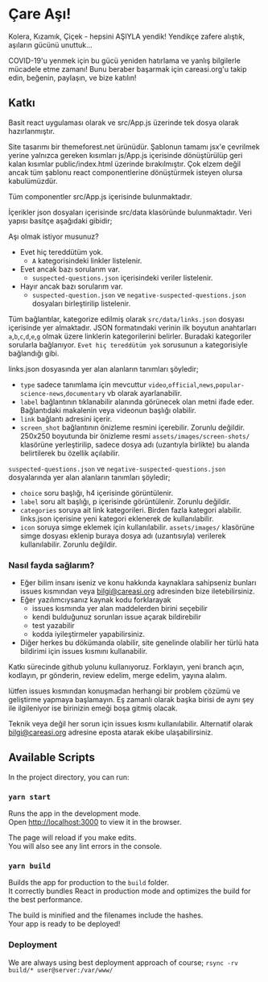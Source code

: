 # Çare Aşı!

Kolera, Kızamık, Çiçek - hepsini AŞIYLA yendik! Yendikçe zafere alıştık, aşıların gücünü unuttuk...

COVID-19'u yenmek için bu gücü yeniden hatırlama ve yanlış bilgilerle mücadele etme zamanı! 
Bunu beraber başarmak için careasi.org'u takip edin, beğenin, paylaşın, ve bize katılın!


## Katkı

Basit react uygulaması olarak ve src/App.js üzerinde tek dosya olarak hazırlanmıştır. 

Site tasarımı bir themeforest.net ürünüdür. Şablonun tamamı jsx'e çevrilmek yerine yalnızca gereken kısımları js/App.js içerisinde dönüştürülüp geri kalan kısımlar public/index.html üzerinde bırakılmıştır. Çok elzem değil ancak tüm şablonu react componentlerine dönüştürmek isteyen olursa kabulümüzdür.

Tüm componentler src/App.js içerisinde bulunmaktadır.

İçerikler json dosyaları içerisinde src/data klasöründe bulunmaktadır. Veri yapısı basitçe aşağıdaki gibidir;

Aşı olmak istiyor musunuz?
  
  - Evet hiç tereddütüm yok.
    - `A` kategorisindeki linkler listelenir. 
  - Evet ancak bazı sorularım var.
    - `suspected-questions.json` içerisindeki veriler listelenir.
  - Hayır ancak bazı sorularım var.
    - `suspected-question.json` ve `negative-suspected-questions.json` dosyaları birleştirilip listelenir.


Tüm bağlantılar, kategorize edilmiş olarak `src/data/links.json` dosyası içerisinde yer almaktadır. JSON formatındaki verinin ilk boyutun anahtarları `a`,`b`,`c`,`d`,`e`,`g` olmak üzere linklerin kategorilerini belirler. Buradaki kategoriler sorularla bağlanıyor. `Evet hiç tereddütüm yok` sorusunun `a` kategorisiyle bağlandığı gibi.

links.json dosyasında yer alan alanların tanımları şöyledir;

  - `type` sadece tanımlama için mevcuttur `video`,`official`,`news`,`popular-science-news`,`documentary` vb olarak ayarlanabilir. 
  - `label` bağlantının tıklanabilir alanında görünecek olan metni ifade eder. Bağlantıdaki makalenin veya videonun başlığı olabilir.
  - `link` bağlantı adresini içerir.
  - `screen_shot` bağlantının önizleme resmini içerebilir. Zorunlu değildir. 250x250 boyutunda bir önizleme resmi `assets/images/screen-shots/` klasörüne yerleştirilip, sadece dosya adı (uzantıyla birlikte) bu alanda belirtilerek bu özellik açılabilir. 

`suspected-questions.json` ve `negative-suspected-questions.json` dosyalarında yer alan alanların tanımları şöyledir;

  - `choice` soru başlığı, h4 içerisinde görüntülenir.
  - `label` soru alt başlığı, p içerisinde görüntülenir. Zorunlu değildir.
  - `categories` soruya ait link kategorileri. Birden fazla kategori alabilir. links.json içerisine yeni kategori eklenerek de kullanılabilir.
  - `icon` soruya simge eklemek için kullanılabilir. `assets/images/` klasörüne simge dosyası eklenip buraya dosya adı (uzantısıyla) verilerek kullanılabilir. Zorunlu değildir.


### Nasıl fayda sağlarım?

  - Eğer bilim insanı iseniz ve konu hakkında kaynaklara sahipseniz bunları issues kısmından veya bilgi@careasi.org adresinden bize iletebilirsiniz.
  - Eğer yazılımcıysanız kaynak kodu forklarayak
    - issues kısmında yer alan maddelerden birini seçebilir
    - kendi bulduğunuz sorunları issue açarak bildirebilir
    - test yazabilir
    - kodda iyileştirmeler yapabilirsiniz. 
  - Diğer herkes bu dökümanda olabilir, site genelinde olabilir her türlü hata bildirimi için issues kısmını kullanabilir. 

Katkı sürecinde github yolunu kullanıyoruz. Forklayın, yeni branch açın, kodlayın, pr gönderin, review edelim, merge edelim, yayına alalım. 

  lütfen issues kısmından konuşmadan herhangi bir problem çözümü ve geliştirme yapmaya başlamayın. Eş zamanlı olarak başka birisi de aynı şey ile ilgileniyor ise birinizin emeği boşa gitmiş olacak. 


Teknik veya değil her sorun için issues kısmı kullanılabilir. Alternatif olarak bilgi@careasi.org adresine eposta atarak ekibe ulaşabilirsiniz.




## Available Scripts

In the project directory, you can run:

### `yarn start`

Runs the app in the development mode.\
Open [http://localhost:3000](http://localhost:3000) to view it in the browser.

The page will reload if you make edits.\
You will also see any lint errors in the console.

### `yarn build`

Builds the app for production to the `build` folder.\
It correctly bundles React in production mode and optimizes the build for the best performance.

The build is minified and the filenames include the hashes.\
Your app is ready to be deployed!




### Deployment

We are always using best deployment approach of course; `rsync -rv build/* user@server:/var/www/` 


